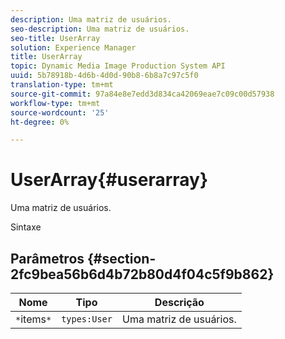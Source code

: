 ```yaml
---
description: Uma matriz de usuários.
seo-description: Uma matriz de usuários.
seo-title: UserArray
solution: Experience Manager
title: UserArray
topic: Dynamic Media Image Production System API
uuid: 5b78918b-4d6b-4d0d-90b8-6b8a7c97c5f0
translation-type: tm+mt
source-git-commit: 97a84e8e7edd3d834ca42069eae7c09c00d57938
workflow-type: tm+mt
source-wordcount: '25'
ht-degree: 0%

---
```



# UserArray{#userarray}

Uma matriz de usuários.

Sintaxe

## Parâmetros {#section-2fc9bea56b6d4b72b80d4f04c5f9b862}

| Nome | Tipo | Descrição |
|---|---|---|
| `*`items`*` | `types:User` | Uma matriz de usuários. |

